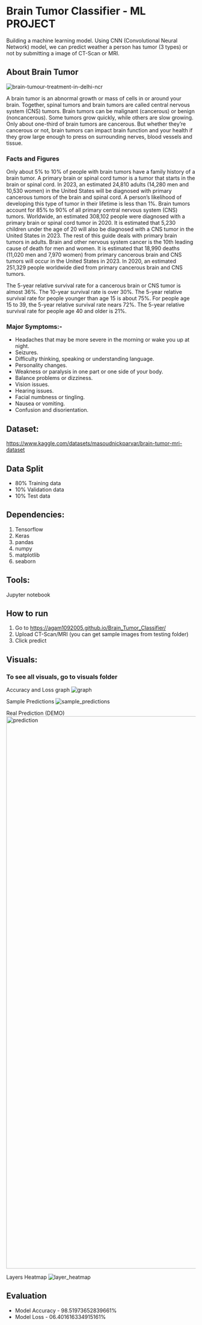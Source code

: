 # Brain Tumor Classifier - ML PROJECT

Building a machine learning model. Using CNN (Convolutional Neural Network) model, we can predict weather a person has tumor (3 types) or not by submitting a image of CT-Scan or MRI.

## About Brain Tumor

![brain-tumour-treatment-in-delhi-ncr](https://github.com/agam1092005/Brain_Tumor_Classifier/assets/70815441/e9ee5d92-3a0a-4e18-8f85-d7524a97623e)

A brain tumor is an abnormal growth or mass of cells in or around your brain. Together, spinal tumors and brain tumors are called central nervous system (CNS) tumors.
Brain tumors can be malignant (cancerous) or benign (noncancerous). Some tumors grow quickly, while others are slow growing.
Only about one-third of brain tumors are cancerous. But whether they’re cancerous or not, brain tumors can impact brain function and your health if they grow large enough to press on surrounding nerves, blood vessels and tissue.

### Facts and Figures
Only about 5% to 10% of people with brain tumors have a family history of a brain tumor.
A primary brain or spinal cord tumor is a tumor that starts in the brain or spinal cord. In 2023, an estimated 24,810 adults (14,280 men and 10,530 women) in the United States will be diagnosed with primary cancerous tumors of the brain and spinal cord. A person’s likelihood of developing this type of tumor in their lifetime is less than 1%. Brain tumors account for 85% to 90% of all primary central nervous system (CNS) tumors. Worldwide, an estimated 308,102 people were diagnosed with a primary brain or spinal cord tumor in 2020.
It is estimated that 5,230 children under the age of 20 will also be diagnosed with a CNS tumor in the United States in 2023. The rest of this guide deals with primary brain tumors in adults.
Brain and other nervous system cancer is the 10th leading cause of death for men and women. It is estimated that 18,990 deaths (11,020 men and 7,970 women) from primary cancerous brain and CNS tumors will occur in the United States in 2023. In 2020, an estimated 251,329 people worldwide died from primary cancerous brain and CNS tumors.

The 5-year relative survival rate for a cancerous brain or CNS tumor is almost 36%. The 10-year survival rate is over 30%.
The 5-year relative survival rate for people younger than age 15 is about 75%. For people age 15 to 39, the 5-year relative survival rate nears 72%. The 5-year relative survival rate for people age 40 and older is 21%.

### Major Symptoms:-
* Headaches that may be more severe in the morning or wake you up at night.
*  Seizures.
*  Difficulty thinking, speaking or understanding language.
*  Personality changes.
*  Weakness or paralysis in one part or one side of your body.
*  Balance problems or dizziness.
*  Vision issues.
*  Hearing issues.
*  Facial numbness or tingling.
*  Nausea or vomiting.
*  Confusion and disorientation.

## Dataset:
https://www.kaggle.com/datasets/masoudnickparvar/brain-tumor-mri-dataset

## Data Split
* 80% Training data
* 10% Validation data
* 10% Test data

## Dependencies:
1. Tensorflow
2. Keras
3. pandas
4. numpy
5. matplotlib
6. seaborn

## Tools:
Jupyter notebook

## How to run
1. Go to https://agam1092005.github.io/Brain_Tumor_Classifier/
2. Upload CT-Scan/MRI (you can get sample images from testing folder)
3. Click predict

## Visuals:
### To see all visuals, go to visuals folder

Accuracy and Loss graph
![graph](https://github.com/agam1092005/Brain_Tumor_Classifier/assets/70815441/22b1b811-566e-428c-9eaf-61b4eacd2180)

Sample Predictions
![sample_predictions](https://github.com/agam1092005/Brain_Tumor_Classifier/assets/70815441/67f27452-c0dc-4157-807e-afbb57649715)

Real Prediction (DEMO)
<img width="1470" alt="prediction" src="https://github.com/agam1092005/Brain_Tumor_Classifier/assets/70815441/192a900c-309a-499e-9e9b-bd6251630aca">

Layers Heatmap
![layer_heatmap](https://github.com/agam1092005/Brain_Tumor_Classifier/assets/70815441/667fe6df-740b-4007-9266-a225b1c023f7)


## Evaluation
* Model Accuracy - 98.51973652839661%
* Model Loss - 06.401616334915161%




